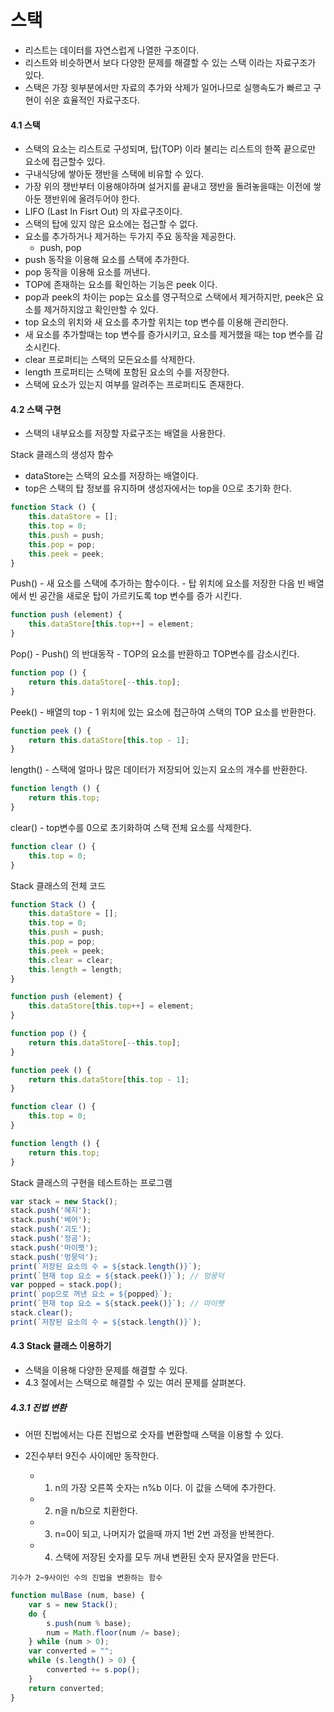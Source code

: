 # 스택
- 리스트는 데이터를 자연스럽게 나열한 구조이다.
- 리스트와 비슷하면서 보다 다양한 문제를 해결할 수 있는 스택 이라는 자료구조가 있다.
- 스택은 가장 윗부분에서만 자료의 추가와 삭제가 일어나므로 실행속도가 빠르고 구현이 쉬운 효율적인 자료구조다.

#### 4.1 스택
- 스택의 요소는 리스트로 구성되며, 탑(TOP) 이라 불리는 리스트의 한쪽 끝으로만 요소에 접근할수 있다.
- 구내식당에 쌓아둔 쟁반을 스택에 비유할 수 있다.
- 가장 위의 쟁반부터 이용해야하며 설거지를 끝내고 쟁반을 돌려놓을때는 이전에 쌓아둔 쟁반위에 올려두어야 한다.
- LIFO (Last In Fisrt Out) 의 자료구조이다.
- 스택의 탑에 있지 않은 요소에는 접근할 수 없다.
- 요소를 추가하거나 제거하는 두가지 주요 동작을 제공한다.
    - push, pop
- push 동작을 이용해 요소를 스택에 추가한다.
- pop 동작을 이용해 요소를 꺼낸다.
- TOP에 존재하는 요소를 확인하는 기능은 peek 이다.
- pop과 peek의 차이는 pop는 요소를 영구적으로 스택에서 제거하지만, peek은 요소를 제거하지않고 확인만할 수 있다.
- top 요소의 위치와 새 요소를 추가할 위치는 top 변수를 이용해 관리한다.
- 새 요소를 추가할때는 top 변수를 증가시키고, 요소를 제거했을 때는 top 변수를 감소시킨다.
- clear 프로퍼티는 스택의 모든요소를 삭제한다.
- length 프로퍼티는 스택에 포함된 요소의 수를 저장한다.
- 스택에 요소가 있는지 여부를 알려주는 프로퍼티도 존재한다.

#### 4.2 스택 구현
- 스택의 내부요소를 저장할 자료구조는 배열을 사용한다.

Stack 클래스의 생성자 함수
- dataStore는 스택의 요소를 저장하는 배열이다.
- top은 스택의 탑 정보를 유지하며 생성자에서는 top을 0으로 초기화 한다.
```javascript
function Stack () {
    this.dataStore = [];
    this.top = 0;
    this.push = push;
    this.pop = pop;
    this.peek = peek;
}
```

Push()
    - 새 요소를 스택에 추가하는 함수이다.
    - 탑 위치에 요소를 저장한 다음 빈 배열에서 빈 공간을 새로운 탑이 가르키도록 top 변수를 증가 시킨다.
```javascript
function push (element) {
    this.dataStore[this.top++] = element;
}
```

Pop()
    - Push() 의 반대동작
    - TOP의 요소를 반환하고 TOP변수를 감소시킨다.
```javascript
function pop () {
    return this.dataStore[--this.top];
}
```

Peek()
    - 배열의 top - 1 위치에 있는 요소에 접근하여 스택의 TOP 요소를 반환한다.
```javascript
function peek () {
    return this.dataStore[this.top - 1];
}
```

length()
    - 스택에 얼마나 많은 데이터가 저장되어 있는지 요소의 개수를 반환한다.
```javascript
function length () {
    return this.top;
}
```

clear()
    - top변수를 0으로 초기화하여 스택 전체 요소를 삭제한다.
```javascript
function clear () {
    this.top = 0;
}
```

Stack 클래스의 전체 코드
```javascript
function Stack () {
    this.dataStore = [];
    this.top = 0;
    this.push = push;
    this.pop = pop;
    this.peek = peek;
    this.clear = clear;
    this.length = length;
}

function push (element) {
    this.dataStore[this.top++] = element;
}

function pop () {
    return this.dataStore[--this.top];
}

function peek () {
    return this.dataStore[this.top - 1];
}

function clear () {
    this.top = 0;
}

function length () {
    return this.top;
} 
```


Stack 클래스의 구현을 테스트하는 프로그램
```javascript
var stack = new Stack();
stack.push('혜지');
stack.push('베어');
stack.push('괴도');
stack.push('정곰');
stack.push('마이펫');
stack.push('멍뭉덕');
print(`저장된 요소의 수 = ${stack.length()}`);
print(`현재 top 요소 = ${stack.peek()}`); // 멍뭉덕
var popped = stack.pop();
print(`pop으로 꺼낸 요소 = ${popped}`);
print(`현재 top 요소 = ${stack.peek()}`); // 마이펫
stack.clear();
print(`저장된 요소의 수 = ${stack.length()}`);
```


#### 4.3 Stack 클래스 이용하기
- 스택을 이용해 다양한 문제를 해결할 수 있다.
- 4.3 절에서는 스택으로 해결할 수 있는 여러 문제를 살펴본다.


##### 4.3.1 진법 변환
- 어떤 진법에서는 다른 진법으로 숫자를 변환할때 스택을 이용할 수 있다.

- 2진수부터 9진수 사이에만 동작한다.
    - 1. n의 가장 오른쪽 숫자는 n%b 이다. 이 값을 스택에 추가한다.
    - 2. n을 n/b으로 치환한다.
    - 3. n=0이 되고, 나머지가 없을때 까지 1번 2번 과정을 반복한다.
    - 4. 스택에 저장된 숫자를 모두 꺼내 변환된 숫자 문자열을 만든다.


`기수가 2~9사이인 수의 진법을 변환하는 함수`
```javascript
function mulBase (num, base) {
    var s = new Stack();
    do {
        s.push(num % base);
        num = Math.floor(num /= base);
    } while (num > 0);
    var converted = "";
    while (s.length() > 0) {
        converted += s.pop();
    }
    return converted;
}
```






